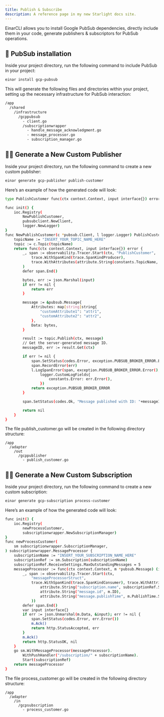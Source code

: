 ```yaml
---
title: Publish & Subscribe
description: A reference page in my new Starlight docs site.
---
```

EinarCLI allows you to install Google PubSub dependencies, directly include them in your code, generate publishers & subscriptors for PubSub operations.

## 📡 PubSub installation
Inside your project directory, run the following command to include PubSub in your project:
```sh
einar install gcp-pubsub
```
This will generate the following files and directories within your project, setting up the necessary infrastructure for PubSub interaction:
```sh 
/app
  /shared
    /infrastructure
      /gcppubsub
        - client.go
        /subscriptionwrapper
          - handle_message_acknowledgment.go
          - message_processor.go
          - subscription_manager.go
```

## 👨‍💻 Generate a New Custom Publisher
Inside your project directory, run the following command to create a new custom publisher:
```sh
einar generate gcp-publisher publish-customer
```
Here’s an example of how the generated code will look:
```sh
type PublishCustomer func(ctx context.Context, input interface{}) error

func init() {
	ioc.Registry(
		NewPublishCustomer,
		pubsubclient.NewClient,
		logger.NewLogger)
}
func NewPublishCustomer(c *pubsub.Client, l logger.Logger) PublishCustomer {
	topicName := "INSERT_YOUR_TOPIC_NAME_HERE"
	topic := c.Topic(topicName)
	return func(ctx context.Context, input interface{}) error {
		_, span := observability.Tracer.Start(ctx, "PublishCustomer",
			trace.WithSpanKind(trace.SpanKindProducer),
			trace.WithAttributes(attribute.String(constants.TopicName, topicName)),
		)
		defer span.End()

		bytes, err := json.Marshal(input)
		if err != nil {
			return err
		}

		message := &pubsub.Message{
			Attributes: map[string]string{
				"customAttribute1": "attr1",
				"customAttribute2": "attr2",
			},
			Data: bytes,
		}

		result := topic.Publish(ctx, message)
		// Get the server-generated message ID.
		messageID, err := result.Get(ctx)

		if err != nil {
			span.SetStatus(codes.Error, exception.PUBSUB_BROKER_ERROR.Error())
			span.RecordError(err)
			l.LogSpanError(span, exception.PUBSUB_BROKER_ERROR.Error(),
				logger.CustomLogFields{
					constants.Error: err.Error(),
				})
			return exception.PUBSUB_BROKER_ERROR
		}

		span.SetStatus(codes.Ok, "Message published with ID: "+messageID)

		return nil
	}
}
```

The file publish_customer.go will be created in the following directory structure:
```
/app
  /adapter
    /out
      /gcppublisher
        - publish_customer.go  
```
## 👨‍💻 Generate a New Custom Subscription
Inside your project directory, run the following command to create a new custom subscription:
```sh
einar generate gcp-subscription process-customer
```
Here’s an example of how the generated code will look:
```sh
func init() {
	ioc.Registry(
		newProcessCustomer,
		subscriptionwrapper.NewSubscriptionManager)
}
func newProcessCustomer(
	sm subscriptionwrapper.SubscriptionManager,
) subscriptionwrapper.MessageProcessor {
	subscriptionName := "INSERT_YOUR_SUBSCRIPTION_NAME_HERE"
	subscriptionRef := sm.Subscription(subscriptionName)
	subscriptionRef.ReceiveSettings.MaxOutstandingMessages = 5
	messageProcessor := func(ctx context.Context, m *pubsub.Message) (int, error) {
		_, span := observability.Tracer.Start(ctx,
			"messageProcessorStruct",
			trace.WithSpanKind(trace.SpanKindConsumer), trace.WithAttributes(
				attribute.String("subscription.name", subscriptionRef.String()),
				attribute.String("message.id", m.ID),
				attribute.String("message.publishTime", m.PublishTime.String()),
			))
		defer span.End()
		var input interface{}
		if err := json.Unmarshal(m.Data, &input); err != nil {
			span.SetStatus(codes.Error, err.Error())
			m.Ack()
			return http.StatusAccepted, err
		}
		m.Ack()
		return http.StatusOK, nil
	}
	go sm.WithMessageProcessor(messageProcessor).
		WithPushHandler("/subscription/" + subscriptionName).
		Start(subscriptionRef)
	return messageProcessor
}
```
The file process_customer.go will be created in the following directory structure:
```
/app
  /adapter
    /in
      /gcpsubscription
        - process_customer.go  
```